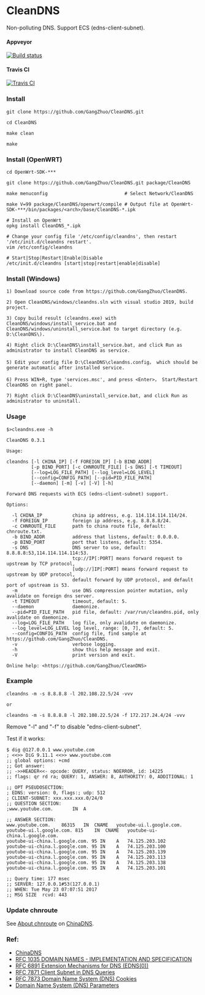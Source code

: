 # CleanDNS

Non-polluting DNS. Support ECS (edns-client-subnet).

#### Appveyor

  [![Build status](https://ci.appveyor.com/api/projects/status/v7bvx6hp4b3vedx1?svg=true)](https://ci.appveyor.com/project/GangZhuo/cleandns)

#### Travis CI

  [![Travis CI](https://travis-ci.org/GangZhuo/CleanDNS.svg?branch=master)](https://travis-ci.org/GangZhuo/CleanDNS)

### Install

    git clone https://github.com/GangZhuo/CleanDNS.git
	
    cd CleanDNS
	
    make clean
	
    make

### Install (OpenWRT)

    cd OpenWrt-SDK-***
	
    git clone https://github.com/GangZhuo/CleanDNS.git package/CleanDNS
	
    make menuconfig                            # Select Network/CleanDNS
	
    make V=99 package/CleanDNS/openwrt/compile # Output file at OpenWrt-SDK-***/bin/packages/<arch>/base/CleanDNS-*.ipk
    
	# Install on OpenWrt
    opkg install CleanDNS_*.ipk
	
	# Change your config file '/etc/config/cleandns', then restart '/etc/init.d/cleandns restart'.
	vim /etc/config/cleandns
	
	# Start|Stop|Restart|Enable|Disable
	/etc/init.d/cleandns [start|stop|restart|enable|disable]

### Install (Windows)

    1) Download source code from https://github.com/GangZhuo/CleanDNS.
    
    2) Open CleanDNS/windows/cleandns.sln with visual studio 2019, build project.
    
    3) Copy build result (cleandns.exe) with CleanDNS/windows/install_service.bat and CleanDNS/windows/uninstall_service.bat to target directory (e.g. D:\CleanDNS\).
    
    4) Right click D:\CleanDNS\install_service.bat, and click Run as administrator to install CleanDNS as service.
    
    5) Edit your config file D:\CleanDNS\cleandns.config， which should be generate automatic after installed service.
    
    6) Press WIN+R, type 'services.msc', and press <Enter>， Start/Restart CleanDNS on right panel.
    
    7) Right click D:\CleanDNS\uninstall_service.bat, and click Run as administrator to uninstall.	
	
### Usage

    $>cleandns.exe -h
    
    CleanDNS 0.3.1
    
    Usage:
    
    cleandns [-l CHINA_IP] [-f FOREIGN_IP] [-b BIND_ADDR]
             [-p BIND_PORT] [-c CHNROUTE_FILE] [-s DNS] [-t TIMEOUT]
             [--log=LOG_FILE_PATH] [--log_level=LOG_LEVEL]
             [--config=CONFIG_PATH] [--pid=PID_FILE_PATH]
             [--daemon] [-m] [-v] [-V] [-h]
    
    Forward DNS requests with ECS (edns-client-subnet) support.
    
    Options:
    
      -l CHINA_IP           china ip address, e.g. 114.114.114.114/24.
      -f FOREIGN_IP         foreign ip address, e.g. 8.8.8.8/24.
      -c CHNROUTE_FILE      path to china route file, default: chnroute.txt.
      -b BIND_ADDR          address that listens, default: 0.0.0.0.
      -p BIND_PORT          port that listens, default: 5354.
      -s DNS                DNS server to use, default: 8.8.8.8:53,114.114.114.114:53.
                            tcp://IP[:PORT] means forward request to upstream by TCP protocol,
                            [udp://]IP[:PORT] means forward request to upstream by UDP protocol,
                            default forward by UDP protocol, and default port of upstream is 53.
      -m                    use DNS compression pointer mutation, only avalidate on foreign dns server.
      -t TIMEOUT            timeout, default: 5.
      --daemon              daemonize.
      --pid=PID_FILE_PATH   pid file, default: /var/run/cleandns.pid, only avalidate on daemonize.
      --log=LOG_FILE_PATH   log file, only avalidate on daemonize.
      --log_level=LOG_LEVEL log level, range: [0, 7], default: 5.
      --config=CONFIG_PATH  config file, find sample at https://github.com/GangZhuo/CleanDNS.
      -v                    verbose logging.
      -h                    show this help message and exit.
      -V                    print version and exit.
    
    Online help: <https://github.com/GangZhuo/CleanDNS>

### Example

    cleandns -m -s 8.8.8.8 -l 202.108.22.5/24 -vvv
    
    or
    
    cleandns -m -s 8.8.8.8 -l 202.108.22.5/24 -f 172.217.24.4/24 -vvv

Remove "-l" and "-f" to disable "edns-client-subnet".

Test if it works:

    $ dig @127.0.0.1 www.youtube.com
    ; <<>> DiG 9.11.1 <<>> www.youtube.com
    ;; global options: +cmd
    ;; Got answer:
    ;; ->>HEADER<<- opcode: QUERY, status: NOERROR, id: 14225
    ;; flags: qr rd ra; QUERY: 1, ANSWER: 8, AUTHORITY: 0, ADDITIONAL: 1
    
    ;; OPT PSEUDOSECTION:
    ; EDNS: version: 0, flags:; udp: 512
    ; CLIENT-SUBNET: xxx.xxx.xxx.0/24/0
    ;; QUESTION SECTION:
    ;www.youtube.com.		IN	A
    
    ;; ANSWER SECTION:
    www.youtube.com.	86315	IN	CNAME	youtube-ui.l.google.com.
    youtube-ui.l.google.com. 815	IN	CNAME	youtube-ui-china.l.google.com.
    youtube-ui-china.l.google.com. 95 IN	A	74.125.203.102
    youtube-ui-china.l.google.com. 95 IN	A	74.125.203.100
    youtube-ui-china.l.google.com. 95 IN	A	74.125.203.139
    youtube-ui-china.l.google.com. 95 IN	A	74.125.203.113
    youtube-ui-china.l.google.com. 95 IN	A	74.125.203.138
    youtube-ui-china.l.google.com. 95 IN	A	74.125.203.101

    ;; Query time: 177 msec
    ;; SERVER: 127.0.0.1#53(127.0.0.1)
    ;; WHEN: Tue May 23 07:07:51 2017
    ;; MSG SIZE  rcvd: 443

### Update chnroute

See [About chnroute] on [ChinaDNS].

### Ref:

* [ChinaDNS]
* [RFC 1035 DOMAIN NAMES - IMPLEMENTATION AND SPECIFICATION]
* [RFC 6891 Extension Mechanisms for DNS (EDNS(0))]
* [RFC 7871 Client Subnet in DNS Queries]
* [RFC 7873 Domain Name System (DNS) Cookies]
* [Domain Name System (DNS) Parameters]

[ChinaDNS]:  https://github.com/shadowsocks/ChinaDNS
[About chnroute]:  https://github.com/shadowsocks/ChinaDNS#about-chnroute
[RFC 1035 DOMAIN NAMES - IMPLEMENTATION AND SPECIFICATION]:  https://www.ietf.org/rfc/rfc1035.txt	
[RFC 2671 Extension Mechanisms for DNS (EDNS0)]:  https://tools.ietf.org/rfc/rfc2671.txt
[RFC 6891 Extension Mechanisms for DNS (EDNS(0))]:  https://tools.ietf.org/rfc/rfc6891.txt
[RFC 7871 Client Subnet in DNS Queries]:  https://tools.ietf.org/rfc/rfc7871.txt
[RFC 7873 Domain Name System (DNS) Cookies]: https://tools.ietf.org/rfc/rfc7873.txt
[Domain Name System (DNS) Parameters]: https://www.iana.org/assignments/dns-parameters/dns-parameters.xhtml

